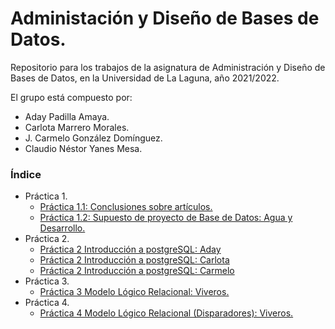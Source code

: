 # Administación y Diseño de Bases de Datos.
Repositorio para los trabajos de la asignatura de Administración y Diseño de Bases de Datos, en la Universidad de La Laguna, año 2021/2022.

El grupo está compuesto por:
 - Aday Padilla Amaya.
 - Carlota Marrero Morales.
 - J. Carmelo González Domínguez.
 - Claudio Néstor Yanes Mesa.


### Índice
 - Práctica 1.
     - [Práctica 1.1: Conclusiones sobre artículos.](./pr1/pr1.1/README.md)
     - [Práctica 1.2: Supuesto de proyecto de Base de Datos: Agua y Desarrollo.](./pr1/pr1.2/README.md)
 - Práctica 2. 
     - [Práctica 2 Introducción a postgreSQL: Aday](./pr2/pr2.aday/README.md)
     - [Práctica 2 Introducción a postgreSQL: Carlota](./pr2/pr2.carlota/README.md)
     - [Práctica 2 Introducción a postgreSQL: Carmelo](./pr2/pr2.carmelo/README.md)
 - Práctica 3. 
     - [Práctica 3 Modelo Lógico Relacional: Viveros.](./pr3/README.md)
 - Práctica 4. 
     - [Práctica 4 Modelo Lógico Relacional (Disparadores): Viveros.](./pr4/README.md)
 

